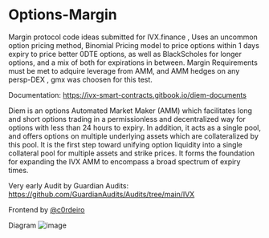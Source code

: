 # Options-Margin

Margin protocol code ideas submitted for IVX.finance ,
Uses an uncommon option pricing method, Binomial Pricing model to price options within 1 days expiry to price better 0DTE options, as well as BlackScholes for longer options, and a mix of both for expirations in between.
Margin Requirements must be met to adquire leverage from AMM, and AMM hedges on any persp-DEX , gmx was choosen for this test.

Documentation: https://ivx-smart-contracts.gitbook.io/diem-documents

Diem is an options Automated Market Maker (AMM) which facilitates long and short options trading in a permissionless and decentralized way for options with less than 24 hours to expiry. In addition, it acts as a single pool, and offers options on multiple underlying assets which are collateralized by this pool. It is the first step toward unifying option liquidity into a single collateral pool for multiple assets and strike prices. It forms the foundation for expanding the IVX AMM to encompass a broad spectrum of expiry times.

Very early Audit by Guardian Audits: https://github.com/GuardianAudits/Audits/tree/main/IVX

Frontend by [@c0rdeiro](https://github.com/c0rdeiro)
   
Diagram
![image](https://github.com/MiguelBits/Options-Margin/assets/15989933/9c654fda-1cbb-4679-816f-dce2b5ae7cb3)
